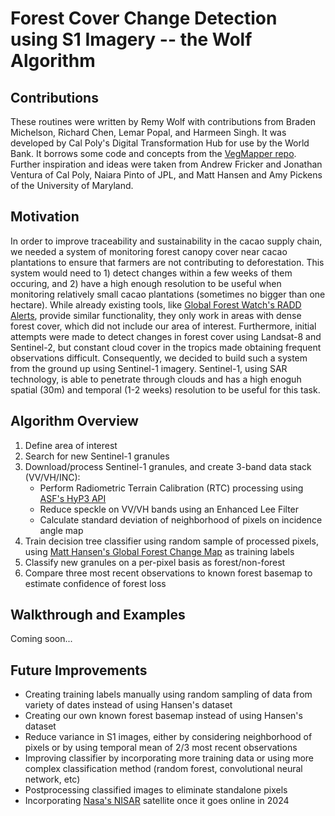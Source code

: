 # Forest Cover Change Detection using S1 Imagery -- the Wolf Algorithm

## Contributions

These routines were written by Remy Wolf with contributions from Braden Michelson, Richard Chen, Lemar Popal, and Harmeen Singh. It was developed by Cal Poly's Digital Transformation Hub for use by the World Bank. It borrows some code and concepts from the [VegMapper repo](https://github.com/NaiaraSPinto/VegMapper). Further inspiration and ideas were taken from Andrew Fricker and Jonathan Ventura of Cal Poly, Naiara Pinto of JPL, and Matt Hansen and Amy Pickens of the University of Maryland.

## Motivation

In order to improve traceability and sustainability in the cacao supply chain, we needed a system of monitoring forest canopy cover near cacao plantations to ensure that farmers are not contributing to deforestation. This system would need to 1) detect changes within a few weeks of them occuring, and 2) have a high enough resolution to be useful when monitoring relatively small cacao plantations (sometimes no bigger than one hectare). While already existing tools, like [Global Forest Watch's RADD Alerts](https://www.wur.nl/en/Research-Results/Chair-groups/Environmental-Sciences/Laboratory-of-Geo-information-Science-and-Remote-Sensing/Research/Sensing-measuring/RADD-Forest-Disturbance-Alert.htm), provide similar functionality, they only work in areas with dense forest cover, which did not include our area of interest. Furthermore, initial attempts were made to detect changes in forest cover using Landsat-8 and Sentinel-2, but constant cloud cover in the tropics made obtaining frequent observations difficult. Consequently, we decided to build such a system from the ground up using Sentinel-1 imagery. Sentinel-1, using SAR technology, is able to penetrate through clouds and has a high enoguh spatial (30m) and temporal (1-2 weeks) resolution to be useful for this task.

## Algorithm Overview

1) Define area of interest
2) Search for new Sentinel-1 granules
3) Download/process Sentinel-1 granules, and create 3-band data stack (VV/VH/INC):
   * Perform Radiometric Terrain Calibration (RTC) processing using [ASF's HyP3 API](https://hyp3-docs.asf.alaska.edu/)
   * Reduce speckle on VV/VH bands using an Enhanced Lee Filter
   * Calculate standard deviation of neighborhood of pixels on incidence angle map
5) Train decision tree classifier using random sample of processed pixels, using [Matt Hansen's Global Forest Change Map](https://developers.google.com/earth-engine/datasets/catalog/UMD_hansen_global_forest_change_2021_v1_9?hl=en) as training labels
6) Classify new granules on a per-pixel basis as forest/non-forest
7) Compare three most recent observations to known forest basemap to estimate confidence of forest loss

## Walkthrough and Examples

Coming soon...

## Future Improvements

* Creating training labels manually using random sampling of data from variety of dates instead of using Hansen's dataset
* Creating our own known forest basemap instead of using Hansen's dataset
* Reduce variance in S1 images, either by considering neighborhood of pixels or by using temporal mean of 2/3 most recent observations
* Improving classifier by incorporating more training data or using more complex classification method (random forest, convolutional neural network, etc)
* Postprocessing classified images to eliminate standalone pixels
* Incorporating [Nasa's NISAR](https://nisar.jpl.nasa.gov/) satellite once it goes online in 2024 

